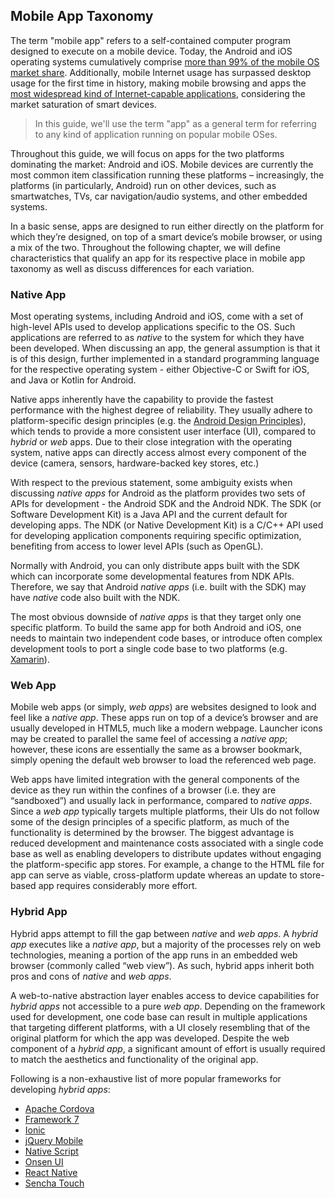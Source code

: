 ## Mobile App Taxonomy

The term "mobile app" refers to a self-contained computer program designed to execute on a mobile device. Today, the Android and iOS operating systems cumulatively comprise [more than 99% of the mobile OS market share](http://www.idc.com/promo/smartphone-market-share/os). Additionally, mobile Internet usage has surpassed desktop usage for the first time in history, making mobile browsing and apps the [most widespread kind of Internet-capable applications](http://www.idc.com/promo/smartphone-market-share/os), considering the market saturation of smart devices.

> In this guide, we'll use the term "app" as a general term for referring to any kind of application running on popular mobile OSes.

Throughout this guide, we will focus on apps for the two platforms dominating the market: Android and iOS. Mobile devices are currently the most common item classification running these platforms – increasingly, the platforms (in particularly, Android) run on other devices, such as smartwatches, TVs, car navigation/audio systems, and other embedded systems. 

In a basic sense, apps are designed to run either directly on the platform for which they’re designed, on top of a smart device’s mobile browser, or using a mix of the two. Throughout the following chapter, we will define characteristics that qualify an app for its respective place in mobile app taxonomy as well as discuss differences for each variation.

### Native App

Most operating systems, including Android and iOS, come with a set of high-level APIs used to develop applications specific to the OS. Such applications are referred to as *native* to the system for which they have been developed. When discussing an app, the general assumption is that it is of this design, further implemented in a standard programming language for the respective operating system - either Objective-C or Swift for iOS, and Java or Kotlin for Android.

Native apps inherently have the capability to provide the fastest performance with the highest degree of reliability. They usually adhere to platform-specific design principles (e.g. the [Android Design Principles](https://developer.android.com/design/get-started/principles.html "Android Design Principles")), which tends to provide a more consistent user interface (UI), compared to *hybrid* or *web* apps. Due to their close integration with the operating system, native apps can directly access almost every component of the device (camera, sensors, hardware-backed key stores, etc.)

With respect to the previous statement, some ambiguity exists when discussing *native apps* for Android as the platform provides two sets of APIs for development - the Android SDK and the Android NDK. The SDK (or Software Development Kit) is a Java API and the current default for developing apps. The NDK (or Native Development Kit) is a C/C++ API used for developing application components requiring specific optimization, benefiting from access to lower level APIs (such as OpenGL).

Normally with Android, you can only distribute apps built with the SDK which can incorporate some developmental features from NDK APIs. Therefore, we say that Android *native apps* (i.e. built with the SDK) may have *native* code also built with the NDK.

The most obvious downside of *native apps* is that they target only one specific platform. To build the same app for both Android and iOS, one needs to maintain two independent code bases, or introduce often complex development tools to port a single code base to two platforms (e.g. [Xamarin](https://www.xamarin.com/)).

<!-- Note that Xamarin, unlike Cordova, actually creates native binaries for iOS and Android apps -->

### Web App

Mobile web apps (or simply, *web apps*) are websites designed to look and feel like a *native app*. These apps run on top of a device’s browser and are usually developed in HTML5, much like a modern webpage. Launcher icons may be created to parallel the same feel of accessing a *native app*; however, these icons are essentially the same as a browser bookmark, simply opening the default web browser to load the referenced web page.

Web apps have limited integration with the general components of the device as they run within the confines of a browser (i.e. they are “sandboxed”) and usually lack in performance, compared to *native apps*. Since a *web app* typically targets multiple platforms, their UIs do not follow some of the design principles of a specific platform, as much of the functionality is determined by the browser. The biggest advantage is reduced development and maintenance costs associated with a single code base as well as enabling developers to distribute updates without engaging the platform-specific app stores. For example, a change to the HTML file for app can serve as viable, cross-platform update whereas an update to store-based app requires considerably more effort.

### Hybrid App

Hybrid apps attempt to fill the gap between *native* and *web apps*. A *hybrid app* executes like a *native app*, but a majority of the processes rely on web technologies, meaning a portion of the app runs in an embedded web browser (commonly called “web view”). As such, hybrid apps inherit both pros and cons of *native* and *web apps*.

A web-to-native abstraction layer enables access to device capabilities for *hybrid apps* not accessible to a pure *web app*. Depending on the framework used for development, one code base can result in multiple applications that targeting different platforms, with a UI closely resembling that of the original platform for which the app was developed. Despite the web component of a *hybrid app*, a significant amount of effort is usually required to match the aesthetics and functionality of the original app.

Following is a non-exhaustive list of more popular frameworks for developing *hybrid apps*:

- [Apache Cordova](https://cordova.apache.org/)
- [Framework 7](http://framework7.io/)
- [Ionic](https://ionicframework.com/)
- [jQuery Mobile](https://jquerymobile.com/)
- [Native Script](https://www.nativescript.org/)
- [Onsen UI]( https://onsen.io/)
- [React Native](http://www.reactnative.com/)
- [Sencha Touch](https://www.sencha.com/products/touch/)
